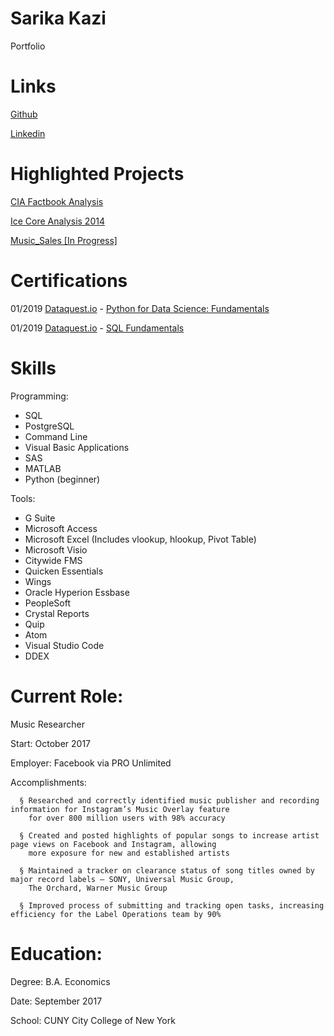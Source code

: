 # Sarika Kazi
Portfolio

# Links
 
 [Github](https://github.com/sarikakazi)
   
 [Linkedin](https://www.linkedin.com/in/sarikakazi/)
 
 
# Highlighted Projects

[CIA Factbook Analysis](https://github.com/SarikaKazi/CIA_Factbook/blob/master/Basics.ipynb)

[Ice Core Analysis 2014](https://github.com/SarikaKazi/Ice-Core-Records)

[Music_Sales [In Progress]](https://github.com/SarikaKazi/Music_Sales)

# Certifications

01/2019 [Dataquest.io](https://www.dataquest.io/) - [Python for Data Science: Fundamentals](https://app.dataquest.io/view_cert/52J7I8GGVWKS9XA2MG1Z/)

01/2019 [Dataquest.io](https://www.dataquest.io/) - [SQL Fundamentals](https://app.dataquest.io/view_cert/SGF3P849X5OJW98QRS2C/)

# Skills

Programming:

  - SQL
  - PostgreSQL
  - Command Line
  - Visual Basic Applications
  - SAS
  - MATLAB
  - Python (beginner)

Tools:

  -	G Suite
  - Microsoft Access
  -	Microsoft Excel (Includes vlookup, hlookup, Pivot Table)
  -	Microsoft Visio
  -	Citywide FMS
  -	Quicken Essentials
  -	Wings
  -	Oracle Hyperion Essbase
  - PeopleSoft
  -	Crystal Reports
  -	Quip
  - Atom
  - Visual Studio Code
  - DDEX
  
# Current Role: 

   Music Researcher
 
   Start: October 2017
   
   Employer: Facebook via PRO Unlimited
   
   Accomplishments: 
   
      § Researched and correctly identified music publisher and recording information for Instagram’s Music Overlay feature 
        for over 800 million users with 98% accuracy
      
      § Created and posted highlights of popular songs to increase artist page views on Facebook and Instagram, allowing 
        more exposure for new and established artists
      
      § Maintained a tracker on clearance status of song titles owned by major record labels – SONY, Universal Music Group, 
        The Orchard, Warner Music Group
      
      § Improved process of submitting and tracking open tasks, increasing efficiency for the Label Operations team by 90%
   
# Education:

   Degree: B.A. Economics
 
   Date: September 2017
   
   School: CUNY City College of New York
